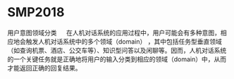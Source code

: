 # SMP2018
用户意图领域分类   在人机对话系统的应用过程中，用户可能会有多种意图，相应地会触发人机对话系统中的多个领域（domain） ，其中包括任务型垂直领域（如查询机票、酒店、公交车等）、知识型问答以及闲聊等。因而，人机对话系统的一个关键任务就是正确地将用户的输入分类到相应的领域（domain）中，从而才能返回正确的回复结果。
